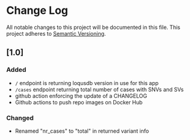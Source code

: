 # Change Log
All notable changes to this project will be documented in this file.
This project adheres to [Semantic Versioning](http://semver.org/).

## [1.0]
### Added
- `/` endpoint is returning loqusdb version in use for this app
- `/cases` endpoint returning total number of cases with SNVs and SVs
- github action enforcing the update of a CHANGELOG
- Github actions to push repo images on Docker Hub
### Changed
- Renamed "nr_cases" to "total" in returned variant info
